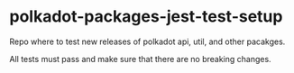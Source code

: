 # polkadot-packages-jest-test-setup

Repo where to test new releases of polkadot api, util, and other pacakges.

All tests must pass and make sure that there are no breaking changes.
